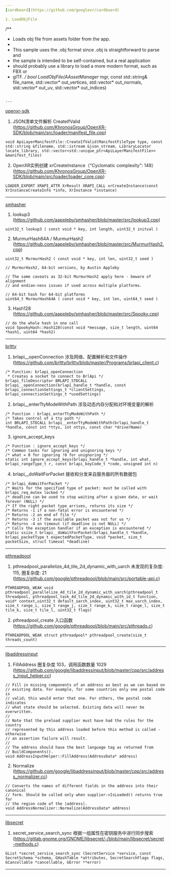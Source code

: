 ```yaml
---
[cardboard](https://github.com/googlevr/cardboard)

1. LoadObjFile
```
/**
 * Loads obj file from assets folder from the app.
 *
 * This sample uses the .obj format since .obj is straightforward to parse and
 * the sample is intended to be self-contained, but a real application
 * should probably use a library to load a more modern format, such as FBX or
 * glTF.
 */
bool LoadObjFile(AAssetManager* mgr, const std::string& file_name, std::vector<GLfloat>* out_vertices, std::vector<GLfloat>* out_normals, std::vector<GLfloat>* out_uv, std::vector<GLushort>* out_indices)
```

---
```


[openxr-sdk](https://github.com/khronosgroup/openxr-sdk)

1. JSON清单文件解析 CreateIfValid (https://github.com/KhronosGroup/OpenXR-SDK/blob/main/src/loader/manifest_file.cpp)

```
void ApiLayerManifestFile::CreateIfValid(ManifestFileType type, const std::string &filename, std::istream &json_stream, LibraryLocator locate_library, std::vector<std::unique_ptr<ApiLayerManifestFile>> &manifest_files)
```

2. OpenXR实例创建 xrCreateInstance（"Cyclomatic complexity": 148）(https://github.com/KhronosGroup/OpenXR-SDK/blob/main/src/loader/loader_core.cpp)

```
LOADER_EXPORT XRAPI_ATTR XrResult XRAPI_CALL xrCreateInstance(const XrInstanceCreateInfo *info, XrInstance *instance)
```

---

[smhasher](https://github.com/aappleby/smhasher)

1. lookup3 (https://github.com/aappleby/smhasher/blob/master/src/lookup3.cpp)
```
uint32_t lookup3 ( const void * key, int length, uint32_t initval )
```

2. MurmurHash64A / MurmurHash2 (https://github.com/aappleby/smhasher/blob/master/src/MurmurHash2.cpp)
```
uint32_t MurmurHash2 ( const void * key, int len, uint32_t seed )
```
```
// MurmurHash2, 64-bit versions, by Austin Appleby

// The same caveats as 32-bit MurmurHash2 apply here - beware of alignment 
// and endian-ness issues if used across multiple platforms.

// 64-bit hash for 64-bit platforms
uint64_t MurmurHash64A ( const void * key, int len, uint64_t seed )
```

3. Hash128 (https://github.com/aappleby/smhasher/blob/master/src/Spooky.cpp)
```
// do the whole hash in one call
void SpookyHash::Hash128(const void *message, size_t length, uint64 *hash1, uint64 *hash2)
```

---

[brltty](https://github.com/brltty/brltty)

1. brlapi__openConnection 涉及网络、配置解析和文件操作 (https://github.com/brltty/brltty/blob/master/Programs/brlapi_client.c) 
```
/* Function: brlapi_openConnection
 * Creates a socket to connect to BrlApi */
brlapi_fileDescriptor BRLAPI_STDCALL brlapi__openConnection(brlapi_handle_t *handle, const brlapi_connectionSettings_t *clientSettings, brlapi_connectionSettings_t *usedSettings)
```

2. brlapi__enterTtyModeWithPath 涉及动态内存分配和对环境变量的解析
```
/* Function : brlapi_enterTtyModeWithPath */
/* Takes control of a tty path */
int BRLAPI_STDCALL brlapi__enterTtyModeWithPath(brlapi_handle_t *handle, const int *ttys, int nttys, const char *driverName)
```

3. ignore_accept_keys 
```
/* Function : ignore_accept_keys */
/* Common tasks for ignoring and unignoring keys */
/* what = 0 for ignoring !0 for unignoring */
static int ignore_accept_keys(brlapi_handle_t *handle, int what, brlapi_rangeType_t r, const brlapi_keyCode_t *code, unsigned int n)
```

4. brlapi__doWaitForPacket 接收和分发来自服务器的所有数据包
```
/* brlapi_doWaitForPacket */
/* Waits for the specified type of packet: must be called with brlapi_req_mutex locked */
/* deadline can be used to stop waiting after a given date, or wait forever (NULL) */
/* If the right packet type arrives, returns its size */
/* Returns -1 if a non-fatal error is encountered */
/* Returns -2 on end of file */
/* Returns -3 if the available packet was not for us */
/* Returns -4 on timeout (if deadline is not NULL) */
/* Calls the exception handler if an exception is encountered */
static ssize_t brlapi__doWaitForPacket(brlapi_handle_t *handle, brlapi_packetType_t expectedPacketType, void *packet, size_t packetSize, struct timeval *deadline)
```

---

[pthreadpool](https://github.com/google/pthreadpool)

1. pthreadpool_parallelize_4d_tile_2d_dynamic_with_uarch 未发现的复杂度: 115, 圈复杂度: 21 (https://github.com/google/pthreadpool/blob/main/src/portable-api.c)
```
PTHREADPOOL_WEAK void pthreadpool_parallelize_4d_tile_2d_dynamic_with_uarch(pthreadpool_t threadpool, pthreadpool_task_4d_tile_2d_dynamic_with_id_t function, void* context,uint32_t default_uarch_index, uint32_t max_uarch_index, size_t range_i, size_t range_j, size_t range_k, size_t range_l, size_t tile_k, size_t tile_l, uint32_t flags)
```

2. pthreadpool_create 入口函数 (https://github.com/google/pthreadpool/blob/main/src/pthreads.c)
```
PTHREADPOOL_WEAK struct pthreadpool* pthreadpool_create(size_t threads_count)
```

---

[libaddressinput](https://github.com/google/libaddressinput)

1. FillAddress 圈复杂度 103，调用函数数量 1029 (https://github.com/google/libaddressinput/blob/master/cpp/src/address_input_helper.cc)
```
// Fill in missing components of an address as best as we can based on
// existing data. For example, for some countries only one postal code is
// valid; this would enter that one. For others, the postal code indicates
// what state should be selected. Existing data will never be overwritten.
//
// Note that the preload supplier must have had the rules for the country
// represented by this address loaded before this method is called - otherwise
// an assertion failure will result.
//
// The address should have the best language tag as returned from
// BuildComponents().
void AddressInputHelper::FillAddress(AddressData* address)
```

2. Normalize (https://github.com/google/libaddressinput/blob/master/cpp/src/address_normalizer.cc)
```
// Converts the names of different fields in the address into their canonical
// form. Should be called only when supplier->IsLoaded() returns true for
// the region code of the |address|.
void AddressNormalizer::Normalize(AddressData* address)
```

---

[libsecret](https://gitlab.gnome.org/GNOME/libsecret.git)

1. secret_service_search_sync 根据一组属性在密钥服务中进行同步搜索 (https://gitlab.gnome.org/GNOME/libsecret/-/blob/main/libsecret/secret-methods.c)
```
GList *secret_service_search_sync (SecretService *service, const SecretSchema *schema, GHashTable *attributes, SecretSearchFlags flags, GCancellable *cancellable, GError **error)
```
---
